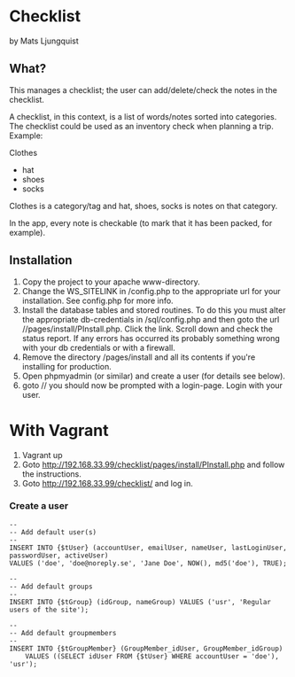 # Checklist
by Mats Ljungquist

## What?
This manages a checklist; the user can add/delete/check the notes in the checklist.

A checklist, in this context, is a list of words/notes sorted into categories. The
checklist could be used as an inventory check when planning a trip. Example:

Clothes
- hat
- shoes
- socks

Clothes is a category/tag and hat, shoes, socks is notes on that category.

In the app, every note is checkable (to mark that it has been packed, for example).

## Installation
1. Copy the project to your apache www-directory.
2. Change the WS_SITELINK in <install dir>/config.php to the appropriate url for your installation. See config.php for more info.
3. Install the database tables and stored routines. To do this
you must alter the appropriate db-credentials in <install dir>/sql/config.php and then goto the url
<host>/<install dir>/pages/install/PInstall.php. Click the link. Scroll down and check the
status report. If any errors has occurred its probably something wrong with your db
credentials or with a firewall.
4. Remove the directory <install dir>/pages/install and all its contents if you're installing for production.
5. Open phpmyadmin (or similar) and create a user (for details see below).
6. goto <your site>/<install dir>/ you should now be prompted with a login-page. Login with your user.

# With Vagrant
1. Vagrant up
2. Goto http://192.168.33.99/checklist/pages/install/PInstall.php and follow the instructions.
3. Goto http://192.168.33.99/checklist/ and log in.

### Create a user

```
--
-- Add default user(s)
--
INSERT INTO {$tUser} (accountUser, emailUser, nameUser, lastLoginUser, passwordUser, activeUser)
VALUES ('doe', 'doe@noreply.se', 'Jane Doe', NOW(), md5('doe'), TRUE);
    
--
-- Add default groups
--
INSERT INTO {$tGroup} (idGroup, nameGroup) VALUES ('usr', 'Regular users of the site');

--
-- Add default groupmembers
--
INSERT INTO {$tGroupMember} (GroupMember_idUser, GroupMember_idGroup)
	VALUES ((SELECT idUser FROM {$tUser} WHERE accountUser = 'doe'), 'usr');

```

